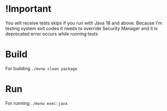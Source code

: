 # !Important
You will receive tests skips if you run with Java 18 and above.
Because I'm testing system exit codes it needs to override Security Manager and it is deprecated error occurs while running tests

# Build
For building ``./mvnw clean package``

# Run
For running ``./mvnw exec:java``
